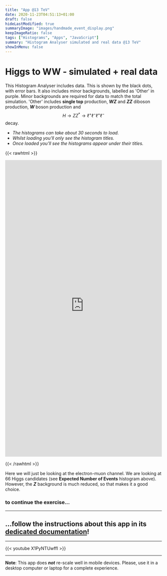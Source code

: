 ```yaml
---
title: "App @13 TeV"
date: 2020-11-23T04:51:13+01:00
draft: false
hideLastModified: true
summaryImage: "images/handmade_event_display.png"
keepImageRatio: false
tags: ["Histograms", "Apps", "JavaScript"]
summary: "Histogram Analyser simulated and real data @13 TeV"
showInMenu: false
---
```



# Higgs to WW - simulated + real data

This Histogram Analyser includes data. This is shown by the black dots, with error bars.
It also includes minor backgrounds, labelled as 'Other' in purple. Minor backgrounds are required for data to match the total simulation. 'Other' includes **single top** production, ***WZ*** and ***ZZ*** diboson production, ***W*** boson production and $$H \rightarrow ZZ^* \rightarrow \ell^+\ell^-\ell^+\ell^-$$ decay.

* *The histograms can take about 30 seconds to load.*
* *Whilst loading you'll only see the histogram titles.*
* *Once loaded you'll see the histograms appear under their titles.*

{{< rawhtml >}}

<p align="center">
<iframe name="analyzer" style="overflow:hidden;height: 950px; width:100%"  src="https://atlas-opendata.web.cern.ch/release/2020/documentation/visualization/CrossFilter/" frameborder="0" allowfullscreen></iframe>
</p>

{{< /rawhtml >}}

Here we will just be looking at the electron-muon channel. We are looking at 66 Higgs candidates (see **Expected Number of Events** histogram above). However, the ***Z*** background is much reduced, so that makes it a good choice.

### to continue the exercise...
---

## ...follow the instructions about this app in its [dedicated documentation](http://opendata.atlas.cern/release/2020/documentation/visualization/histogram-analyser-2_13TeV.html)!

---

{{< youtube X1PyNTUwffI >}}

---

**Note**: This app does ***not*** re-scale well in mobile devices. Please, use it in a desktop computer or laptop for a complete experience.
